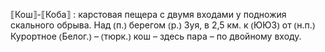 ---
---

⟦Кош⟧-⟦Коба⟧
: карстовая пещера с двумя входами у подножия скального обрыва. Над ⦅п.⦆ берегом ⦅р.⦆ Зуя, в 2,5 км. к ⦅ЮЮЗ⦆ от ⦅н.п.⦆ Курортное ⦅Белог.⦆ – ⦅тюрк.⦆ кош – здесь пара – по двойному входу.

